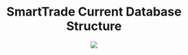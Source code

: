 
<h1 align="center">SmartTrade Current Database Structure</h1>

<p align="center">
  <img src="https://github.com/NetBeans-Projects/SmartTrade-Java-Web-eCommerce-Application/blob/database/DAY%2048%20-%202025.07.15%20(Morning)%20-%20Database%20ER%20Update%20%26%20Forward%20Engineer/smart_trade.png" />
</p>
